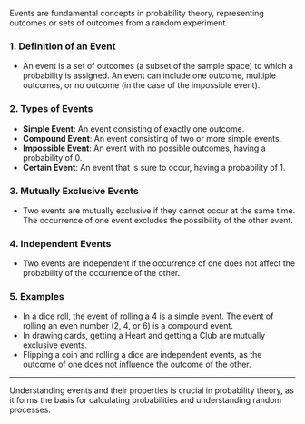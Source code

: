 
Events are fundamental concepts in probability theory, representing outcomes or sets of outcomes from a random experiment.

### 1. **Definition of an Event**
- An event is a set of outcomes (a subset of the sample space) to which a probability is assigned. An event can include one outcome, multiple outcomes, or no outcome (in the case of the impossible event).

### 2. **Types of Events**
- **Simple Event**: An event consisting of exactly one outcome.
- **Compound Event**: An event consisting of two or more simple events.
- **Impossible Event**: An event with no possible outcomes, having a probability of 0.
- **Certain Event**: An event that is sure to occur, having a probability of 1.

### 3. **Mutually Exclusive Events**
- Two events are mutually exclusive if they cannot occur at the same time. The occurrence of one event excludes the possibility of the other event.

### 4. **Independent Events**
- Two events are independent if the occurrence of one does not affect the probability of the occurrence of the other.

### 5. **Examples**
- In a dice roll, the event of rolling a 4 is a simple event. The event of rolling an even number (2, 4, or 6) is a compound event.
- In drawing cards, getting a Heart and getting a Club are mutually exclusive events.
- Flipping a coin and rolling a dice are independent events, as the outcome of one does not influence the outcome of the other.

---

Understanding events and their properties is crucial in probability theory, as it forms the basis for calculating probabilities and understanding random processes.
